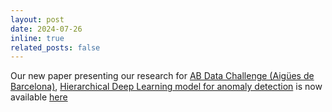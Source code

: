 ```yaml
---
layout: post
date: 2024-07-26
inline: true
related_posts: false
---
```


Our new paper presenting our research for [AB Data Challenge (Aigües de Barcelona)](https://www.abdatachallenge.cat/en/home-en/), [Hierarchical Deep Learning model for anomaly detection](https://niicovila.github.io/projects/2_project/) is now available [here](assets/pdf/paper_unsupervised_anomaly_detection.pdf)

